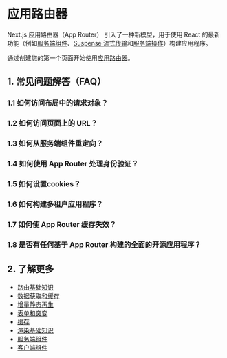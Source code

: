 # 应用路由器

Next.js 应用路由器（App Router） 引入了一种新模型，用于使用 React 的最新功能（例如[服务端组件](https://nextjs.org/docs/app/building-your-application/rendering/server-components)、[Suspense 流式传输](https://nextjs.org/docs/app/building-your-application/routing/loading-ui-and-streaming#streaming-with-suspense)和[服务端操作](https://nextjs.org/docs/app/building-your-application/data-fetching/server-actions-and-mutations)）构建应用程序。

通过创建您的第一个页面开始使用[应用路由器](https://nextjs.org/docs/app/building-your-application/routing/pages-and-layouts)。

## 1. 常见问题解答（FAQ）

### 1.1 如何访问布局中的请求对象？

### 1.2 如何访问页面上的 URL？

### 1.3 如何从服务端组件重定向？

### 1.4 如何使用 App Router 处理身份验证？

### 1.5 如何设置cookies？

### 1.6 如何构建多租户应用程序？

### 1.7 如何使 App Router 缓存失效？

### 1.8 是否有任何基于 App Router 构建的全面的开源应用程序？

## 2. 了解更多

- [路由基础知识](https://nextjs.org/docs/app/building-your-application/routing)
- [数据获取和缓存](https://nextjs.org/docs/app/building-your-application/data-fetching/fetching)
- [增量静态再生](https://nextjs.org/docs/app/building-your-application/data-fetching/incremental-static-regeneration)
- [表单和突变](https://nextjs.org/docs/app/building-your-application/data-fetching/server-actions-and-mutations)
- [缓存](https://nextjs.org/docs/app/building-your-application/caching)
- [渲染基础知识](https://nextjs.org/docs/app/building-your-application/rendering)
- [服务端组件](https://nextjs.org/docs/app/building-your-application/rendering/server-components)
- [客户端组件](https://nextjs.org/docs/app/building-your-application/rendering/client-components)
